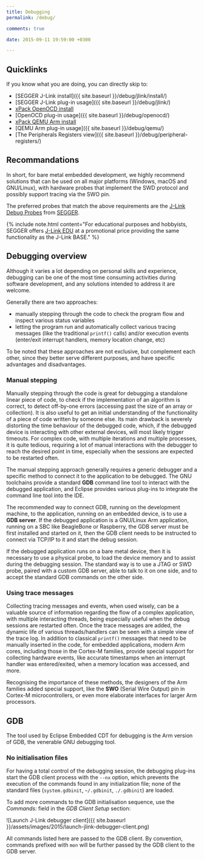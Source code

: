 ```yaml
---
title: Debugging
permalink: /debug/

comments: true

date: 2015-09-11 19:59:00 +0300

---
```


## Quicklinks

If you know what you are doing, you can directly skip to:

- [SEGGER J-Link install]({{ site.baseurl }}/debug/jlink/install/)
- [SEGGER J-Link plug-in usage]({{ site.baseurl }}/debug/jlink/)
- [xPack OpenOCD install](https://xpack.github.io/openocd/install/)
- [OpenOCD plug-in usage]({{ site.baseurl }}/debug/openocd/)
- [xPack QEMU Arm install](https://xpack.github.io/qemu-arm/)
- [QEMU Arm plug-in usage]({{ site.baseurl }}/debug/qemu/)
- [The Peripherals Registers view]({{ site.baseurl }}/debug/peripheral-registers/)

## Recommandations

In short, for bare metal embedded development, we highly recommend
solutions that can be used on all major platforms (Windows, macOS and
GNU/Linux), with hardware probes that implement the SWD protocol and
possibly support tracing via the SWO pin.

The preferred probes that
match the above requirements are
the [J-Link Debug Probes](https://www.segger.com/products/debug-probes/j-link/)
from [SEGGER](http://www.segger.com/).

{% include note.html content="For educational purposes and hobbyists,
SEGGER offers [J-Link EDU](http://www.segger.com/j-link-edu.html) at a
promotional price providing the same functionality as the J-Link BASE." %}

## Debugging overview

Although it varies a lot depending on personal skills and experience,
debugging can be one of the most time consuming activities during software
development, and any solutions intended to address it are welcome.

Generally there are two approaches:

- manually stepping through the code to check the program flow and
inspect various status variables
- letting the program run and automatically collect various tracing
messages (like the traditional `printf()` calls) and/or execution events
(enter/exit interrupt handlers, memory location change, etc)

To be noted that these approaches are not exclusive, but complement
each other, since they better serve different purposes, and have
specific advantages and disadvantages.

### Manual stepping

Manually stepping through the code is great for debugging a standalone
linear piece of code, to check if the implementation of an algorithm is
correct, to detect off-by-one errors (accessing past the size of an array
or collection). It is also useful to get an initial understanding of the
functionality of a piece of code written by someone else. Its main
drawback is severely distorting the time behaviour of the debugged
code, which, if the debugged device is interacting with other external
devices, will most likely trigger timeouts. For complex code, with
multiple iterations and multiple processes, it is quite tedious,
requiring a lot of manual interactions with the debugger to reach
the desired point in time, especially when the sessions are expected
to be restarted often.

The manual stepping approach generally requires a generic debugger
and a specific method to connect it to the application to be debugged.
The GNU toolchains provide a standard **GDB** command line tool to
interact with the debugged application, and Eclipse provides various
plug-ins to integrate the command line tool into the IDE.

The recommended way to connect GDB, running on the development machine,
to the application, running on an embedded device, is to use a
**GDB server**. If the debugged application is a GNU/Linux Arm
application, running on a SBC like BeagleBone or Raspberry, the GDB
server must be first installed and started on it, then the GDB client
needs to be instructed to connect via TCP/IP to it and start the debug
session.

If the debugged application runs on a bare metal device, then it is
necessary to use a physical probe, to load the device memory and to
assist during the debugging session. The standard way is to use a
JTAG or SWD probe, paired with a custom GDB server, able to talk to
it on one side, and to accept the standard GDB commands on the other side.

### Using trace messages

Collecting tracing messages and events, when used wisely, can be a
valuable source of information regarding the flow of a complex
application, with multiple interacting threads, being especially useful
when the debug sessions are restarted often. Once the trace messages are
added, the dynamic life of various threads/handlers can be seen with a
simple view of the trace log. In addition to classical `printf()` messages
that need to be manually inserted in the code, for embedded applications,
modern Arm cores, including those in the Cortex-M families, provide special
support for collecting hardware events, like accurate timestamps when an
interrupt handler was entered/exited, when a memory location was accessed,
and more.

Recognising the importance of these methods, the designers of the Arm
families added special support, like the **SWO** (Serial Wire Output)
pin in Cortex-M microcontrollers, or even more elaborate interfaces for larger
Arm processors.

## GDB

The tool used by Eclipse Embedded CDT for debugging is the Arm version
of GDB, the venerable GNU debugging tool.

### No initialisation files

For having a total control of the debugging session, the debugging
plug-ins start the GDB client process with the `--nx` option, which
prevents the execution of the commands found in any initialization
file; none of the standard files (`system.gdbinit`, `~/.gdbinit`,
`./.gdbinit`) are loaded.

To add more commands to the GDB initialisation sequence, use the
_Commands:_ field in the _GDB Client Setup_ section:

![Launch J-Link debugger client]({{ site.baseurl }}/assets/images/2015/launch-jlink-debugger-client.png)

All commands listed here are passed to the GDB client. By convention,
commands prefixed with `mon` will be further passed by the GDB
client to the GDB server.
